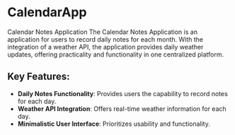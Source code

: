 # CalendarApp

Calendar Notes Application
The Calendar Notes Application is an application for users to record daily notes for each month. With the integration of a weather API, the application provides daily weather updates, offering practicality and functionality in one centralized platform.

## Key Features:

- **Daily Notes Functionality**: Provides users the capability to record notes for each day.
- **Weather API Integration**: Offers real-time weather information for each day.
- **Minimalistic User Interface**: Prioritizes usability and functionality.
